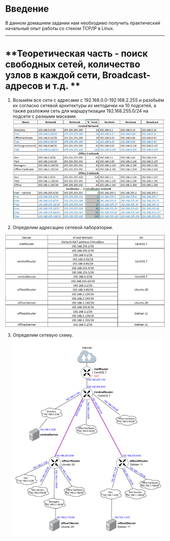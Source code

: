 # **Введение**

В данном домашнем задании нам необходимо получить практический начальный опыт работы со стеком TCP/IP в Linux.

---

# **Теоретическая часть - поиск свободных сетей, количество узлов в каждой сети, Broadcast-адресов и т.д. **
1. Возьмём все сети с адресами с 192.168.0.0-192.168.2.255 и разобьём их согласно сетевой архитектуры из методички на 10 подсетей, а также разложим сеть для маршрутизации 192.168.255.0/24 на подсети с разными масками.
![alt text](/screenshots/hw17-1.PNG?raw=true "Screenshot1")  

2. Определим адресацию сетевой лаборатории.

![alt text](/screenshots/hw17-2.PNG?raw=true "Screenshot2")

3. Определим сетевую схему.
![alt text](/screenshots/hw17-3.PNG?raw=true "Screenshot3")